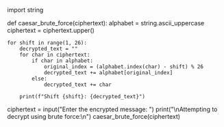 import string

def caesar_brute_force(ciphertext):
    alphabet = string.ascii_uppercase 
    ciphertext = ciphertext.upper()


    for shift in range(1, 26): 
        decrypted_text = ""
        for char in ciphertext:
            if char in alphabet:
                original_index = (alphabet.index(char) - shift) % 26
                decrypted_text += alphabet[original_index]
            else:
                decrypted_text += char  

        print(f"Shift {shift}: {decrypted_text}")



ciphertext = input("Enter the encrypted message: ")
print("\nAttempting to decrypt using brute force:\n")
caesar_brute_force(ciphertext)
